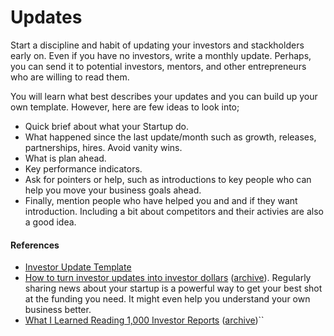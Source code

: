 # Updates

Start a discipline and habit of updating your investors and stackholders early on. Even if you have no investors, write a monthly update. Perhaps, you can send it to potential investors, mentors, and other entrepreneurs who are willing to read them.

You will learn what best describes your updates and you can build up your own template. However, here are few ideas to look into;

- Quick brief about what your Startup do.
- What happened since the last update/month such as growth, releases, partnerships, hires. Avoid vanity wins.
- What is plan ahead.
- Key performance indicators.
- Ask for pointers or help, such as introductions to key people who can help you move your business goals ahead.
- Finally, mention people who have helped you and and if they want introduction. Including a bit about competitors and their activies are also a good idea.

#### References

- [Investor Update Template](https://docs.google.com/document/d/1v6o_1QjEacnniHhPWWIPGuVy2q4Av7zM_bHNxMN37Vg/)
- [How to turn investor updates into investor dollars](https://www.fastcompany.com/90812499/how-to-turn-investor-updates-into-investor-dollars) ([archive](https://archive.ph/SqTkB)). Regularly sharing news about your startup is a powerful way to get your best shot at the funding you need. It might even help you understand your own business better.
- [What I Learned Reading 1,000 Investor Reports](https://collabfund.com/blog/i-read-1-000-investor-reports-last-year-heres-what-i-learned/) ([archive](https://archive.ph/Z1atj))``